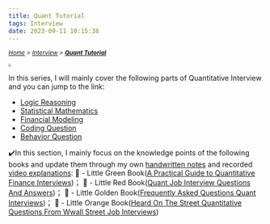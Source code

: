 ```yaml
---
title: Quant Tutorial
tags: Interview 
date: 2023-09-11 10:15:38
---
```

*<small>[Home](/Home/index.html) > [Interview](/tags/Interview/index.html) > **[Quant Tutorial](/2023/09/11/Interview/Quant-Tutorial/Post/Quant-Tutorial/Quant-Tutorial/index.html)</small>***

<style>
    @keyframes shake {
        0% { transform: translate(1px, 1px) rotate(0deg); }
        10% { transform: translate(-1px, -2px) rotate(-1deg); }
        20% { transform: translate(-3px, 0px) rotate(1deg); }
        30% { transform: translate(3px, 2px) rotate(0deg); }
        40% { transform: translate(1px, -1px) rotate(1deg); }
        50% { transform: translate(-1px, 2px) rotate(-1deg); }
        60% { transform: translate(-3px, 1px) rotate(0deg); }
        70% { transform: translate(3px, 1px) rotate(-1deg); }
        80% { transform: translate(-1px, -1px) rotate(1deg); }
        90% { transform: translate(1px, 2px) rotate(0deg); }
        100% { transform: translate(1px, -2px) rotate(-1deg); }
    }

    .shake-on-hover:hover {
        animation: shake 1.5s;
        animation-iteration-count: infinite;
    }
</style>

<img src="https://s2.loli.net/2023/09/11/h7EBdNkvPV21Ly4.jpg" class="shake-on-hover" style="zoom: 33%;" />


In this series, I will mainly cover the following parts of Quantitative Interview and you can jump to the link:
- [Logic Reasoning](/2023/09/11/Interview/Quant-Tutorial/Logic-and-Reasoning/index.html)
- [Statistical Mathematics](/2023/09/11/Interview/Quant-Tutorial/Statistics-and-Mathematics/index.html)
- [Financial Modeling](/2023/09/11/Interview/Quant-Tutorial/Financial-Modeling/index.html)
- [Coding Question](/2023/09/11/Interview/Quant-Tutorial/Coding-Qs/index.html)
- [Behavior Question](/2023/09/11/Interview/Quant-Tutorial/Behavior-Qs/index.html)

✔️In this section, I mainly focus on the knowledge points of the following books and update them through my own <u>handwritten notes</u> and recorded <u>video explanations</u>:
📗 - Little Green Book([A Practical Guide to Quantitative Finance Interviews](/pdf/A-Practical-Guide-to-Quantitative-Finance-Interviews.pdf))； 
📕 - Little Red Book([Quant Job Interview Questions And Answers](/pdf/Quant-Job-Interview-Questions-And-Answers.pdf))； 
📒 - Little Golden Book([Frequently Asked Questions Quant Interviews](/pdf/Frequently-Asked-Questions-Quant-Intervi.pdf))； 
📙 - Little Orange Book([Heard On The Street Quantitative Questions From Wwall Street Job Interviews](/pdf/Heard-On-The-Street-Quantitative-Questions-From-Wall-Street-Job-Interviews.pdf))


